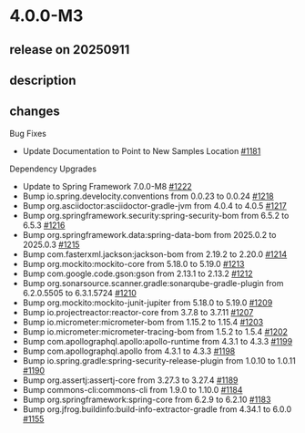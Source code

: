 # 4.0.0-M3

## release on 20250911
## description
## changes
Bug Fixes

* Update Documentation to Point to New Samples Location <a href="https://github.com/spring-projects/spring-ldap/issues/1181" data-hovercard-type="issue" data-hovercard-url="/spring-projects/spring-ldap/issues/1181/hovercard">#1181</a>

Dependency Upgrades

* Update to Spring Framework 7.0.0-M8 <a href="https://github.com/spring-projects/spring-ldap/issues/1222" data-hovercard-type="issue" data-hovercard-url="/spring-projects/spring-ldap/issues/1222/hovercard">#1222</a>
* Bump io.spring.develocity.conventions from 0.0.23 to 0.0.24 <a href="https://github.com/spring-projects/spring-ldap/pull/1218" data-hovercard-type="pull_request" data-hovercard-url="/spring-projects/spring-ldap/pull/1218/hovercard">#1218</a>
* Bump org.asciidoctor:asciidoctor-gradle-jvm from 4.0.4 to 4.0.5 <a href="https://github.com/spring-projects/spring-ldap/pull/1217" data-hovercard-type="pull_request" data-hovercard-url="/spring-projects/spring-ldap/pull/1217/hovercard">#1217</a>
* Bump org.springframework.security:spring-security-bom from 6.5.2 to 6.5.3 <a href="https://github.com/spring-projects/spring-ldap/pull/1216" data-hovercard-type="pull_request" data-hovercard-url="/spring-projects/spring-ldap/pull/1216/hovercard">#1216</a>
* Bump org.springframework.data:spring-data-bom from 2025.0.2 to 2025.0.3 <a href="https://github.com/spring-projects/spring-ldap/pull/1215" data-hovercard-type="pull_request" data-hovercard-url="/spring-projects/spring-ldap/pull/1215/hovercard">#1215</a>
* Bump com.fasterxml.jackson:jackson-bom from 2.19.2 to 2.20.0 <a href="https://github.com/spring-projects/spring-ldap/pull/1214" data-hovercard-type="pull_request" data-hovercard-url="/spring-projects/spring-ldap/pull/1214/hovercard">#1214</a>
* Bump org.mockito:mockito-core from 5.18.0 to 5.19.0 <a href="https://github.com/spring-projects/spring-ldap/pull/1213" data-hovercard-type="pull_request" data-hovercard-url="/spring-projects/spring-ldap/pull/1213/hovercard">#1213</a>
* Bump com.google.code.gson:gson from 2.13.1 to 2.13.2 <a href="https://github.com/spring-projects/spring-ldap/pull/1212" data-hovercard-type="pull_request" data-hovercard-url="/spring-projects/spring-ldap/pull/1212/hovercard">#1212</a>
* Bump org.sonarsource.scanner.gradle:sonarqube-gradle-plugin from 6.2.0.5505 to 6.3.1.5724 <a href="https://github.com/spring-projects/spring-ldap/pull/1210" data-hovercard-type="pull_request" data-hovercard-url="/spring-projects/spring-ldap/pull/1210/hovercard">#1210</a>
* Bump org.mockito:mockito-junit-jupiter from 5.18.0 to 5.19.0 <a href="https://github.com/spring-projects/spring-ldap/pull/1209" data-hovercard-type="pull_request" data-hovercard-url="/spring-projects/spring-ldap/pull/1209/hovercard">#1209</a>
* Bump io.projectreactor:reactor-core from 3.7.8 to 3.7.11 <a href="https://github.com/spring-projects/spring-ldap/pull/1207" data-hovercard-type="pull_request" data-hovercard-url="/spring-projects/spring-ldap/pull/1207/hovercard">#1207</a>
* Bump io.micrometer:micrometer-bom from 1.15.2 to 1.15.4 <a href="https://github.com/spring-projects/spring-ldap/pull/1203" data-hovercard-type="pull_request" data-hovercard-url="/spring-projects/spring-ldap/pull/1203/hovercard">#1203</a>
* Bump io.micrometer:micrometer-tracing-bom from 1.5.2 to 1.5.4 <a href="https://github.com/spring-projects/spring-ldap/pull/1202" data-hovercard-type="pull_request" data-hovercard-url="/spring-projects/spring-ldap/pull/1202/hovercard">#1202</a>
* Bump com.apollographql.apollo:apollo-runtime from 4.3.1 to 4.3.3 <a href="https://github.com/spring-projects/spring-ldap/pull/1199" data-hovercard-type="pull_request" data-hovercard-url="/spring-projects/spring-ldap/pull/1199/hovercard">#1199</a>
* Bump com.apollographql.apollo from 4.3.1 to 4.3.3 <a href="https://github.com/spring-projects/spring-ldap/pull/1198" data-hovercard-type="pull_request" data-hovercard-url="/spring-projects/spring-ldap/pull/1198/hovercard">#1198</a>
* Bump io.spring.gradle:spring-security-release-plugin from 1.0.10 to 1.0.11 <a href="https://github.com/spring-projects/spring-ldap/pull/1190" data-hovercard-type="pull_request" data-hovercard-url="/spring-projects/spring-ldap/pull/1190/hovercard">#1190</a>
* Bump org.assertj:assertj-core from 3.27.3 to 3.27.4 <a href="https://github.com/spring-projects/spring-ldap/pull/1189" data-hovercard-type="pull_request" data-hovercard-url="/spring-projects/spring-ldap/pull/1189/hovercard">#1189</a>
* Bump commons-cli:commons-cli from 1.9.0 to 1.10.0 <a href="https://github.com/spring-projects/spring-ldap/pull/1184" data-hovercard-type="pull_request" data-hovercard-url="/spring-projects/spring-ldap/pull/1184/hovercard">#1184</a>
* Bump org.springframework:spring-core from 6.2.9 to 6.2.10 <a href="https://github.com/spring-projects/spring-ldap/pull/1183" data-hovercard-type="pull_request" data-hovercard-url="/spring-projects/spring-ldap/pull/1183/hovercard">#1183</a>
* Bump org.jfrog.buildinfo:build-info-extractor-gradle from 4.34.1 to 6.0.0 <a href="https://github.com/spring-projects/spring-ldap/pull/1155" data-hovercard-type="pull_request" data-hovercard-url="/spring-projects/spring-ldap/pull/1155/hovercard">#1155</a>

